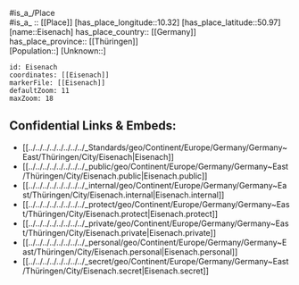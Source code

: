 ﻿---
location: [50.97,10.32] 
mapzoom: [7,12] 
mapmarker: city 
type: City
tags:
- geo/City


SpocWebEntityId: 30004
isDeleted: false
confidential: public

---
#is_a_/Place  
#is_a_ :: [[Place]] 
[has_place_longitude::10.32] 
[has_place_latitude::50.97] 
[name::Eisenach] 
has_place_country:: [[Germany]]  
has_place_province:: [[Thüringen]]  
[Population::] 
[Unknown::] 


```leaflet
id: Eisenach
coordinates: [[Eisenach]] 
markerFile: [[Eisenach]] 
defaultZoom: 11 
maxZoom: 18
```


## Confidential Links & Embeds: 
- [[../../../../../../../../_Standards/geo/Continent/Europe/Germany/Germany~East/Thüringen/City/Eisenach|Eisenach]] 
- [[../../../../../../../../_public/geo/Continent/Europe/Germany/Germany~East/Thüringen/City/Eisenach.public|Eisenach.public]] 
- [[../../../../../../../../_internal/geo/Continent/Europe/Germany/Germany~East/Thüringen/City/Eisenach.internal|Eisenach.internal]] 
- [[../../../../../../../../_protect/geo/Continent/Europe/Germany/Germany~East/Thüringen/City/Eisenach.protect|Eisenach.protect]] 
- [[../../../../../../../../_private/geo/Continent/Europe/Germany/Germany~East/Thüringen/City/Eisenach.private|Eisenach.private]] 
- [[../../../../../../../../_personal/geo/Continent/Europe/Germany/Germany~East/Thüringen/City/Eisenach.personal|Eisenach.personal]] 
- [[../../../../../../../../_secret/geo/Continent/Europe/Germany/Germany~East/Thüringen/City/Eisenach.secret|Eisenach.secret]] 
